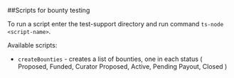 ##Scripts for bounty testing

To run a script enter the test-support directory and run command `ts-node <script-name>`.

Available scripts:
- `createBounties` - creates a list of bounties,
  one in each status ( Proposed, Funded, Curator Proposed, Active, Pending Payout, Closed	)
